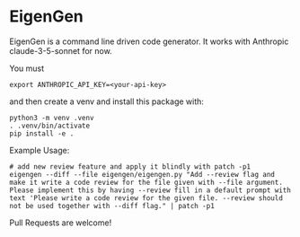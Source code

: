 EigenGen
========

EigenGen is a command line driven code generator. It works with Anthropic claude-3-5-sonnet for now.

You must
```
export ANTHROPIC_API_KEY=<your-api-key>
```

and then create a venv and install this package with:
```
python3 -m venv .venv
. .venv/bin/activate
pip install -e .
```

Example Usage:
```
# add new review feature and apply it blindly with patch -p1
eigengen --diff --file eigengen/eigengen.py "Add --review flag and make it write a code review for the file given with --file argument. Please implement this by having --review fill in a default prompt with text 'Please write a code review for the given file. --review should not be used together with --diff flag." | patch -p1
```

Pull Requests are welcome!
